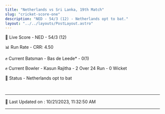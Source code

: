 ```yaml
---
title: "Netherlands vs Sri Lanka, 19th Match"
slug: "cricket-score-one"
description: "NED - 54/3 (12) - Netherlands opt to bat."
layout: "../../layouts/PostLayout.astro"
---
```


🔴 Live Score - NED - 54/3 (12)  

📊 Run Rate - CRR: 4.50  

✊ Current Batsman - Bas de Leede* - 0(1)  

✊ Current Bowler - Kasun Rajitha - 2 Over 24 Run - 0 Wicket  

📑 Status - Netherlands opt to bat

<br />

***

📝 Last Updated on : 10/21/2023, 11:32:50 AM

***

